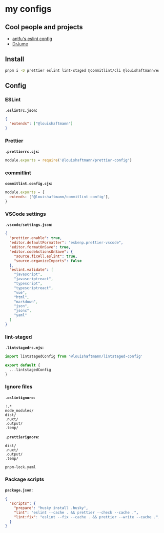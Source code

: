 # my configs

## Cool people and projects

- [antfu's eslint config](https://github.com/antfu/eslint-config)
- [DrJume](https://github.com/DrJume)

## Install

```bash
pnpm i -D prettier eslint lint-staged @commitlint/cli @louishaftmann/eslint-config @louishaftmann/prettier-config @louishaftmann/commitlint-config @louishaftmann/lintstaged-config
```

## Config

### ESLint

**`.eslintrc.json`:**

```json
{
  "extends": ["@louishaftmann"]
}
```

### Prettier

**`.prettierrc.cjs`:**

```js
module.exports = require('@louishaftmann/prettier-config')
```

### commitlint

**`commitlint.config.cjs`:**
```js
module.exports = {
  extends: ['@louishaftmann/commitlint-config'],
}
```

### VSCode settings

**`.vscode/settings.json`:**

```json
{
  "prettier.enable": true,
  "editor.defaultFormatter": "esbenp.prettier-vscode",
  "editor.formatOnSave": true,
  "editor.codeActionsOnSave": {
    "source.fixAll.eslint": true,
    "source.organizeImports": false
  },
  "eslint.validate": [
    "javascript",
    "javascriptreact",
    "typescript",
    "typescriptreact",
    "vue",
    "html",
    "markdown",
    "json",
    "jsonc",
    "yaml"
  ]
}
```

### lint-staged

**`.lintstagedrc.mjs`:**

```js
import lintstagedConfig from '@louishaftmann/lintstaged-config'

export default {
  ...lintstagedConfig
}
```

### Ignore files

**`.eslintignore`:**

```ignore
!.*
node_modules/
dist/
.nuxt/
.output/
.temp/
```

**`.prettierignore`:**

```ignore
dist/
.nuxt/
.output/
.temp/

pnpm-lock.yaml
```

### Package scripts

**`package.json`:**

```json
{
  "scripts": {
    "prepare": "husky install .husky",
    "lint": "eslint --cache . && prettier --check --cache .",
    "lint:fix": "eslint --fix --cache . && prettier --write --cache .",
  }
}
```
